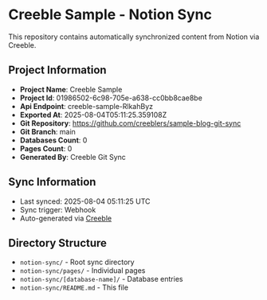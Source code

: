 # Creeble Sample - Notion Sync

This repository contains automatically synchronized content from Notion via Creeble.

## Project Information

- **Project Name**: Creeble Sample
- **Project Id**: 01986502-6c98-705e-a638-cc0bb8cae8be
- **Api Endpoint**: creeble-sample-RlkahByz
- **Exported At**: 2025-08-04T05:11:25.359108Z
- **Git Repository**: https://github.com/creeblers/sample-blog-git-sync
- **Git Branch**: main
- **Databases Count**: 0
- **Pages Count**: 0
- **Generated By**: Creeble Git Sync

## Sync Information

- Last synced: 2025-08-04 05:11:25 UTC
- Sync trigger: Webhook
- Auto-generated via [Creeble](https://creeble.com)

## Directory Structure

- `notion-sync/` - Root sync directory
- `notion-sync/pages/` - Individual pages
- `notion-sync/[database-name]/` - Database entries
- `notion-sync/README.md` - This file

